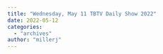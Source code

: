 ```yaml
---
title: "Wednesday, May 11 TBTV Daily Show 2022"
date: 2022-05-12
categories: 
  - "archives"
author: "millerj"
---
```



